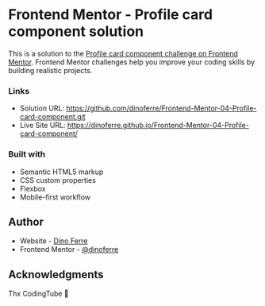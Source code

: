 # Frontend Mentor - Profile card component solution
This is a solution to the [Profile card component challenge on Frontend Mentor](https://www.frontendmentor.io/challenges/profile-card-component-cfArpWshJ). Frontend Mentor challenges help you improve your coding skills by building realistic projects. 

### Links
- Solution URL: https://github.com/dinoferre/Frontend-Mentor-04-Profile-card-component.git
- Live Site URL: https://dinoferre.github.io/Frontend-Mentor-04-Profile-card-component/

### Built with
- Semantic HTML5 markup
- CSS custom properties
- Flexbox
- Mobile-first workflow

## Author
- Website - [Dino Ferre](https://github.com/dinoferre)
- Frontend Mentor - [@dinoferre](https://www.frontendmentor.io/profile/dinoferre)

## Acknowledgments
Thx CodingTube 💖


